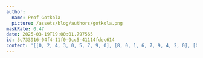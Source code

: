 ```yaml
---
author:
  name: Prof Gotkola
  picture: /assets/blog/authors/gotkola.png
maskRate: 0.47
date: 2025-03-19T19:00:01.797565
id: 5c733916-04f4-11f0-9cc5-41114fdec614
content: '[[0, 2, 4, 3, 0, 5, 7, 9, 0], [8, 0, 1, 6, 7, 9, 4, 2, 0], [0, 0, 7, 0, 1, 0, 0, 0, 8], [1, 0, 9, 0, 0, 4, 5, 0, 0], [7, 4, 3, 0, 5, 0, 9, 0, 0], [0, 0, 0, 0, 9, 6, 0, 0, 0], [9, 1, 0, 0, 0, 0, 8, 4, 3], [4, 8, 5, 0, 0, 3, 0, 0, 7], [3, 7, 0, 1, 0, 0, 2, 5, 9]]'
---
```

